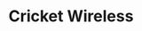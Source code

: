 ---
title: "Cricket Wireless"
url: /salt-lake-city/cricket-wireless-2100-south/
shop: mobile phone
---